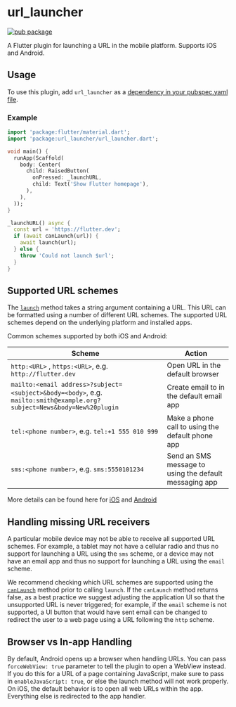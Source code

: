 # url_launcher

[![pub package](https://img.shields.io/pub/v/url_launcher.svg)](https://pub.dartlang.org/packages/url_launcher)

A Flutter plugin for launching a URL in the mobile platform. Supports iOS and Android.

## Usage
To use this plugin, add `url_launcher` as a [dependency in your pubspec.yaml file](https://flutter.dev/platform-plugins/).

### Example

``` dart
import 'package:flutter/material.dart';
import 'package:url_launcher/url_launcher.dart';

void main() {
  runApp(Scaffold(
    body: Center(
      child: RaisedButton(
        onPressed: _launchURL,
        child: Text('Show Flutter homepage'),
      ),
    ),
  ));
}

_launchURL() async {
  const url = 'https://flutter.dev';
  if (await canLaunch(url)) {
    await launch(url);
  } else {
    throw 'Could not launch $url';
  }
}

```

## Supported URL schemes

The [`launch`](https://www.dartdocs.org/documentation/url_launcher/latest/url_launcher/launch.html) method
takes a string argument containing a URL. This URL
can be formatted using a number of different URL schemes. The supported
URL schemes depend on the underlying platform and installed apps.

Common schemes supported by both iOS and Android:

| Scheme | Action |
|---|---|
| `http:<URL>` , `https:<URL>`, e.g. `http://flutter.dev` | Open URL in the default browser |
| `mailto:<email address>?subject=<subject>&body=<body>`, e.g. `mailto:smith@example.org?subject=News&body=New%20plugin` | Create email to <email address> in the default email app |
| `tel:<phone number>`, e.g. `tel:+1 555 010 999` | Make a phone call to <phone number> using the default phone app |
| `sms:<phone number>`, e.g. `sms:5550101234` | Send an SMS message to <phone number> using the default messaging app |

More details can be found here for [iOS](https://developer.apple.com/library/content/featuredarticles/iPhoneURLScheme_Reference/Introduction/Introduction.html) and [Android](https://developer.android.com/guide/components/intents-common.html)

## Handling missing URL receivers

A particular mobile device may not be able to receive all supported URL schemes.
For example, a tablet may not have a cellular radio and thus no support for
launching a URL using the `sms` scheme, or a device may not have an email app
and thus no support for launching a URL using the `email` scheme.

We recommend checking which URL schemes are supported using the
[`canLaunch`](https://www.dartdocs.org/documentation/url_launcher/latest/url_launcher/canLaunch.html)
method prior to calling `launch`. If the `canLaunch` method returns false, as a
best practice we suggest adjusting the application UI so that the unsupported
URL is never triggered; for example, if the `email` scheme is not supported, a
UI button that would have sent email can be changed to redirect the user to a
web page using a URL following the `http` scheme.

## Browser vs In-app Handling
By default, Android opens up a browser when handling URLs. You can pass
`forceWebView: true` parameter to tell the plugin to open a WebView instead. 
If you do this for a URL of a page containing JavaScript, make sure to pass in 
`enableJavaScript: true`, or else the launch method will not work properly. On
iOS, the default behavior is to open all web URLs within the app. Everything
else is redirected to the app handler.
